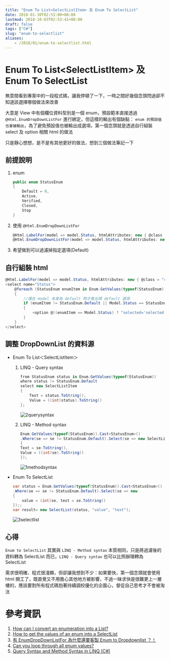 ```yaml
---
title: "Enum To List<SelectListItem> 及 Enum To SelectList"
date: 2018-01-30T02:53:00+08:00
lastmod: 2018-10-03T02:53:41+08:00
draft: false
tags: ["C#"]
slug: "enum-to-selectlist"
aliases:
    - /2018/01/enum-to-selectlist.html
---
```

# Enum To List&lt;SelectListItem&gt; 及 Enum To SelectList
無意間看到專案中的一段程式碼，讓我停頓了一下，一時之間好幾個念頭閃過卻不知道該選擇哪個做法來改善

大意是 View 中有個欄位資料型別是一個 enum，預設範本直接透過 `@Html.EnumDropDownListFor` 進行綁定，但這樣的輸出有個缺點： `enum 的預設值也會被輸出`，為了避免預設值也被輸出成選項，第一個念頭就是透過自行組裝 select 及 option 相關 html 的做法

只是靜心想想，是不是有其他更好的做法，想到三個做法筆記一下

## 前提說明

1.  enum

    ```cs
    public enum StatusEnum
    {
        Default = 0,
        Active,
        Verified,
        Closed,
        Stop
    }
    ```

2.  使用 `@Html.EnumDropDownListFor`

    ```cs
    @Html.LabelFor(model => model.Status, htmlAttributes: new { @class = "control-label col-md-2" })
    @Html.EnumDropDownListFor(model => model.Status, htmlAttributes: new { @class = "form-control" })
    ```

3.  希望做到可以過濾掉指定選項(Default)


## 自行組裝 html

```cs
@Html.LabelFor(model => model.Status, htmlAttributes: new { @class = "control-label col-md-2" })
<select name="Status">
    @foreach (StatusEnum enumItem in Enum.GetValues(typeof(StatusEnum)))
    {
        //僅在 model 本身為 default 時才會出現 default 選項
        if (enumItem != StatusEnum.Default || Model.Status == StatusEnum.Default)
        {
            <option @((enumItem == Model.Status) ? "selected='selected'" : String.Empty) value="@enumItem">@enumItem.ToString()</option>
        }                        
    }
</select>
```

## 調整 DropDownList 的資料源

*   Enum To List＜SelectListItem＞
    1.  LINQ - Query syntax

        ```cs
        from StatusEnum status in Enum.GetValues(typeof(StatusEnum))
        where status != StatusEnum.Default
        select new SelectListItem
        {
            Text = status.ToString(),
            Value = ((int)status).ToString()
        };
        ```

        ![2querysyntax](https://user-images.githubusercontent.com/3851540/35528013-74bd794e-0567-11e8-8039-c6bf581bb31d.png)

    2.  LINQ - Method syntax

        ```cs
        Enum.GetValues(typeof(StatusEnum)).Cast<StatusEnum>()
        .Where(se => se != StatusEnum.Default).Select(se => new SelectListItem
        {
        Text = se.ToString(),
        Value = ((int)se).ToString()
        });
        ```

        ![1methodsyntax](https://user-images.githubusercontent.com/3851540/35528012-7490c85e-0567-11e8-9546-1c7aca4cec7f.png)

*   Enum To SelectList

    ```cs
    var status = Enum.GetValues(typeof(StatusEnum)).Cast<StatusEnum>()
    .Where(se => se != StatusEnum.Default).Select(se => new 
    {
        value = (int)se, text = se.ToString()
    });;
    var result= new SelectList(status, "value", "text");
    ```

    ![3selectlist](https://user-images.githubusercontent.com/3851540/35528014-74ea1a30-0567-11e8-9f6c-f029839e616a.png)

## 心得

`Enum to SelectList` 其實與 `LINQ - Method syntax` 本質相同，只是將過濾後的資料轉為 SelectList 而已，`LINQ - Query syntax` 也可以比照辦理轉為 SelectList

需求很明確、程式很淺顯，但卻讓我想到不少：如果要快，第一個念頭就會使用 html 開工了，既直覺又不用擔心其他地方被影響，不過一昧求快是很難更上一層樓的，應該要對所有程式碼抱著持續調校優化的企圖心，督促自己思考才不會被淘汰

# 參考資訊

1.  [How can I convert an enumeration into a List<selectlistitem>?</selectlistitem>](https://stackoverflow.com/questions/3489453/how-can-i-convert-an-enumeration-into-a-listselectlistitem)
2.  [How to get the values of an enum into a SelectList](https://stackoverflow.com/questions/1110070/how-to-get-the-values-of-an-enum-into-a-selectlist)
3.  [有 EnumDropDownListFor 為什麼還要客製 Enum to Dropdownlist ？！](https://blog.yowko.com/2017/02/customize-asp-dot-net-mvc-enum-to-dropdownlist.html)
4.  [Can you loop through all enum values?](https://stackoverflow.com/questions/972307/can-you-loop-through-all-enum-values)
5.  [Query Syntax and Method Syntax in LINQ (C#)](https://docs.microsoft.com/en-us/dotnet/csharp/programming-guide/concepts/linq/query-syntax-and-method-syntax-in-linq)
